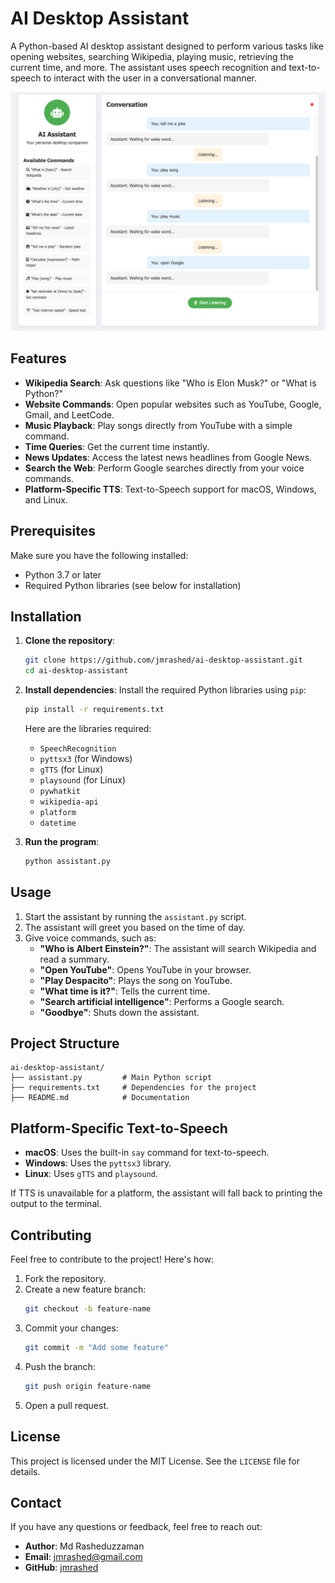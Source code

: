 # AI Desktop Assistant

A Python-based AI desktop assistant designed to perform various tasks like opening websites, searching Wikipedia, playing music, retrieving the current time, and more. The assistant uses speech recognition and text-to-speech to interact with the user in a conversational manner.


![Demo Screenshots](./assets/images/ai-asistant.png)

## Features

- **Wikipedia Search**: Ask questions like "Who is Elon Musk?" or "What is Python?"
- **Website Commands**: Open popular websites such as YouTube, Google, Gmail, and LeetCode.
- **Music Playback**: Play songs directly from YouTube with a simple command.
- **Time Queries**: Get the current time instantly.
- **News Updates**: Access the latest news headlines from Google News.
- **Search the Web**: Perform Google searches directly from your voice commands.
- **Platform-Specific TTS**: Text-to-Speech support for macOS, Windows, and Linux.

## Prerequisites

Make sure you have the following installed:

- Python 3.7 or later
- Required Python libraries (see below for installation)

## Installation

1. **Clone the repository**:
   ```bash
   git clone https://github.com/jmrashed/ai-desktop-assistant.git
   cd ai-desktop-assistant
   ```

2. **Install dependencies**:
   Install the required Python libraries using `pip`:
   ```bash
   pip install -r requirements.txt
   ```

   Here are the libraries required:
   - `SpeechRecognition`
   - `pyttsx3` (for Windows)
   - `gTTS` (for Linux)
   - `playsound` (for Linux)
   - `pywhatkit`
   - `wikipedia-api`
   - `platform`
   - `datetime`

3. **Run the program**:
   ```bash
   python assistant.py
   ```

## Usage

1. Start the assistant by running the `assistant.py` script.
2. The assistant will greet you based on the time of day.
3. Give voice commands, such as:
   - **"Who is Albert Einstein?"**: The assistant will search Wikipedia and read a summary.
   - **"Open YouTube"**: Opens YouTube in your browser.
   - **"Play Despacito"**: Plays the song on YouTube.
   - **"What time is it?"**: Tells the current time.
   - **"Search artificial intelligence"**: Performs a Google search.
   - **"Goodbye"**: Shuts down the assistant.

## Project Structure

```
ai-desktop-assistant/
├── assistant.py         # Main Python script
├── requirements.txt     # Dependencies for the project
├── README.md            # Documentation
```

## Platform-Specific Text-to-Speech

- **macOS**: Uses the built-in `say` command for text-to-speech.
- **Windows**: Uses the `pyttsx3` library.
- **Linux**: Uses `gTTS` and `playsound`.

If TTS is unavailable for a platform, the assistant will fall back to printing the output to the terminal.

## Contributing

Feel free to contribute to the project! Here's how:

1. Fork the repository.
2. Create a new feature branch:
   ```bash
   git checkout -b feature-name
   ```
3. Commit your changes:
   ```bash
   git commit -m "Add some feature"
   ```
4. Push the branch:
   ```bash
   git push origin feature-name
   ```
5. Open a pull request.

## License

This project is licensed under the MIT License. See the `LICENSE` file for details.

## Contact

If you have any questions or feedback, feel free to reach out:

- **Author**: Md Rasheduzzaman
- **Email**: jmrashed@gmail.com
- **GitHub**: [jmrashed](https://github.com/jmrashed)
 